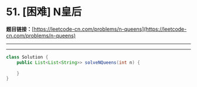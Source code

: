 # 51. [困难] N皇后

**题目链接：**[https://leetcode-cn.com/problems/n-queens](https://leetcode-cn.com/problems/n-queens)

---

<Cards card="leetcode_51_n-queens"></Cards>

---

```java
class Solution {
    public List<List<String>> solveNQueens(int n) {
        
    }
}
```